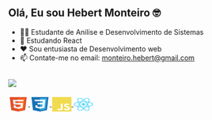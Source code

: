 ## Olá, Eu sou Hebert Monteiro 🤓

- 🧑‍🎓 Estudante de Anilise e Desenvolvimento de Sistemas
- 👀 Estudando React 
- ❤️ Sou entusiasta de Desenvolvimento web
- 📫 Contate-me no email: monteiro.hebert@gmail.com
##

<div>
  <a href="https://beacons.ai/rafaballerini">
  <img height="180em" src="https://github-readme-stats.vercel.app/api?username=hebertclesley&show_icons=true&theme=white&include_all_commits=true&count_private=true"/>
</div>

<div style="display: inline_block"><br>
  <img align="center" alt="Hebert-HTML" height="30" width="40" src="https://raw.githubusercontent.com/devicons/devicon/master/icons/html5/html5-original.svg">
  <img align="center" alt="Hebert-CSS" height="30" width="40" src="https://raw.githubusercontent.com/devicons/devicon/master/icons/css3/css3-original.svg">
  <img align="center" alt="Hebert-Js" height="30" width="40" src="https://raw.githubusercontent.com/devicons/devicon/master/icons/javascript/javascript-plain.svg">
  <img align="center" alt="Hebert-React" height="30" width="40" src="https://raw.githubusercontent.com/devicons/devicon/master/icons/react/react-original.svg">

</div>
  
